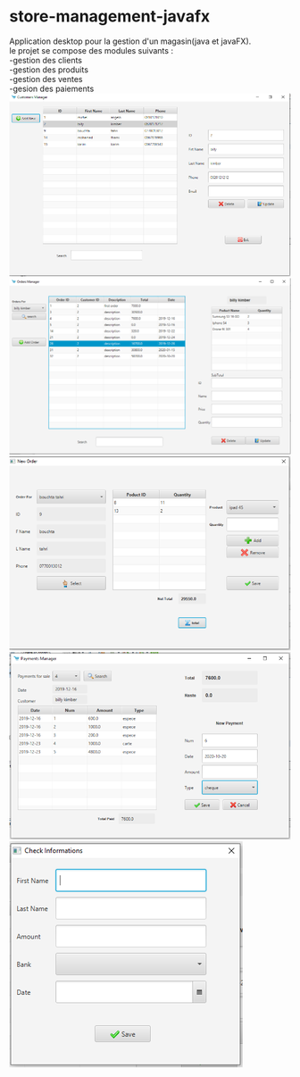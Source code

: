 # store-management-javafx
Application desktop pour la gestion d'un magasin(java et javaFX). <br/>
le projet se compose des modules suivants : <br/>
-gestion des clients <br/>
-gestion des produits <br/>
-gestion des ventes <br/>
-gesion des paiements <br/>
![](res/images/1.PNG)
![](res/images/2.PNG)
![](res/images/3.PNG)
![](res/images/4.PNG)
![](res/images/5.PNG)
